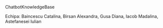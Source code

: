 
ChatbotKnowledgeBase

Echipa: Baincescu Catalina, Birsan Alexandra, Gusa Diana, Iacob Madalina, Astefanesei Iulian


